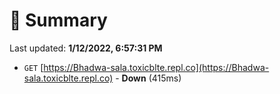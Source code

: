 # 📖 Summary
Last updated: **1/12/2022, 6:57:31 PM**

- `GET` [https://Bhadwa-sala.toxicblte.repl.co](https://Bhadwa-sala.toxicblte.repl.co) - **Down** (415ms)
